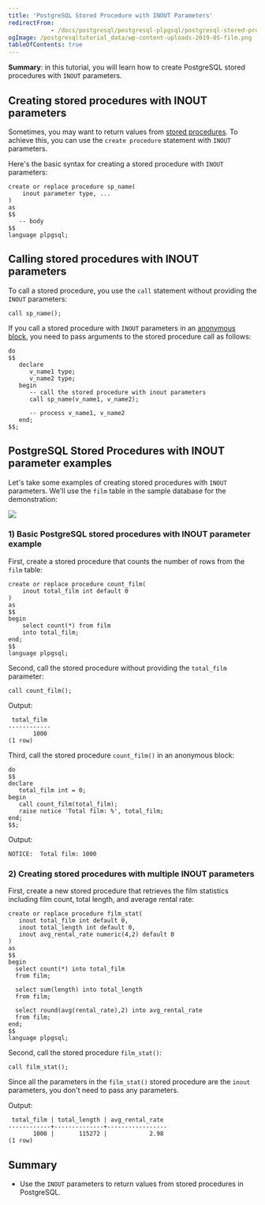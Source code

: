 ```yaml
---
title: 'PostgreSQL Stored Procedure with INOUT Parameters'
redirectFrom: 
            - /docs/postgresql/postgresql-plpgsql/postgresql-stored-procedure-with-inout-parameters/
ogImage: /postgresqltutorial_data/wp-content-uploads-2019-05-film.png
tableOfContents: true
---
```


**Summary**: in this tutorial, you will learn how to create PostgreSQL stored procedures with `INOUT` parameters.



## Creating stored procedures with INOUT parameters



Sometimes, you may want to return values from [stored procedures](https://www.postgresqltutorial.com/postgresql-plpgsql/postgresql-create-procedure/). To achieve this, you can use the `create procedure` statement with `INOUT` parameters.



Here's the basic syntax for creating a stored procedure with `INOUT` parameters:



```
create or replace procedure sp_name(
    inout parameter type, ...
)
as
$$
   -- body
$$
language plpgsql;
```



## Calling stored procedures with INOUT parameters



To call a stored procedure, you use the `call` statement without providing the `INOUT` parameters:



```
call sp_name();
```



If you call a stored procedure with `INOUT` parameters in an [anonymous block](https://www.postgresqltutorial.com/postgresql-plpgsql/plpgsql-block-structure/), you need to pass arguments to the stored procedure call as follows:



```
do
$$
   declare
      v_name1 type;
      v_name2 type;
   begin
      -- call the stored procedure with inout parameters
      call sp_name(v_name1, v_name2);

      -- process v_name1, v_name2
   end;
$$;
```



## PostgreSQL Stored Procedures with INOUT parameter examples



Let's take some examples of creating stored procedures with `INOUT` parameters. We'll use the `film` table in the sample database for the demonstration:



![](/postgresqltutorial_data/wp-content-uploads-2019-05-film.png)



### 1) Basic PostgreSQL stored procedures with INOUT parameter example



First, create a stored procedure that counts the number of rows from the `film` table:



```
create or replace procedure count_film(
    inout total_film int default 0
)
as
$$
begin
    select count(*) from film
    into total_film;
end;
$$
language plpgsql;
```



Second, call the stored procedure without providing the `total_film` parameter:



```
call count_film();
```



Output:



```
 total_film
------------
       1000
(1 row)
```



Third, call the stored procedure `count_film()` in an anonymous block:



```
do
$$
declare
   total_film int = 0;
begin
   call count_film(total_film);
   raise notice 'Total film: %', total_film;
end;
$$;
```



Output:



```
NOTICE:  Total film: 1000
```



### 2) Creating stored procedures with multiple INOUT parameters



First, create a new stored procedure that retrieves the film statistics including film count, total length, and average rental rate:



```
create or replace procedure film_stat(
   inout total_film int default 0,
   inout total_length int default 0,
   inout avg_rental_rate numeric(4,2) default 0
)
as
$$
begin
  select count(*) into total_film
  from film;

  select sum(length) into total_length
  from film;

  select round(avg(rental_rate),2) into avg_rental_rate
  from film;
end;
$$
language plpgsql;
```



Second, call the stored procedure `film_stat()`:



```
call film_stat();
```



Since all the parameters in the `film_stat()` stored procedure are the `inout` parameters, you don't need to pass any parameters.



Output:



```
 total_film | total_length | avg_rental_rate
------------+--------------+-----------------
       1000 |       115272 |            2.98
(1 row)
```



## Summary



- Use the `INOUT` parameters to return values from stored procedures in PostgreSQL.

